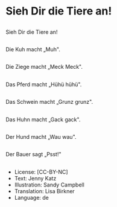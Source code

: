 # Sieh Dir die Tiere an!

##
Sieh Dir die Tiere an!

##
Die Kuh macht „Muh".

##
Die Ziege macht „Meck Meck".

##
Das Pferd macht „Hühü hühü".

##
Das Schwein macht „Grunz grunz".

##
Das Huhn macht „Gack gack".

##
Der Hund macht „Wau wau".

##
Der Bauer sagt „Psst!"

##
* License: [CC-BY-NC]
* Text: Jenny Katz
* Illustration: Sandy Campbell
* Translation: Lisa Birkner
* Language: de
